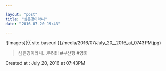 ```yaml
---

layout: "post"  
title: "심은경이라니"  
date: "2016-07-20 19:43"

---
```


![Images]({{ site.baseurl }}/media/2016/07/July_20__2016_at_0743PM.jpg)

> 심은경이라니...무려!!! #부산행 #영화

Created at : July 20, 2016 at 07:43PM
